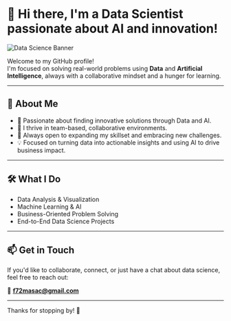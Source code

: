 # 👋 Hi there, I'm a Data Scientist passionate about AI and innovation!

![Data Science Banner](https://images.unsplash.com/photo-1534759846116-5799c30f0be1?ixlib=rb-4.0.3&auto=format&fit=crop&w=1470&q=80)

Welcome to my GitHub profile!  
I'm focused on solving real-world problems using **Data** and **Artificial Intelligence**, always with a collaborative mindset and a hunger for learning.

---

## 🚀 About Me

- 🎯 Passionate about finding innovative solutions through Data and AI.  
- 🤝 I thrive in team-based, collaborative environments.  
- 🧠 Always open to expanding my skillset and embracing new challenges.  
- 💡 Focused on turning data into actionable insights and using AI to drive business impact.

---

## 🛠️ What I Do

- Data Analysis & Visualization  
- Machine Learning & AI  
- Business-Oriented Problem Solving  
- End-to-End Data Science Projects

---

## 📫 Get in Touch

If you'd like to collaborate, connect, or just have a chat about data science, feel free to reach out:

📧 **f72masac@gmail.com**

---

Thanks for stopping by! 🌟
